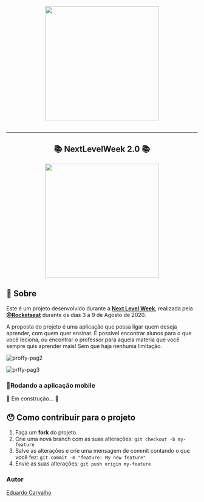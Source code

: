 
<div align="center">
    <img src="https://user-images.githubusercontent.com/60022350/89736446-d33ce680-da3f-11ea-897d-9980d977d028.png" width="300px"/>
</div>

<br />


---

<h2 align="center">
   📚 NextLevelWeek 2.0 📚
</h2>
<div align="center">
 <img src="https://user-images.githubusercontent.com/60022350/89736913-717e7b80-da43-11ea-87d9-49d59e626d9d.png" width="300px"/>
</div>

## 📖 Sobre 

Este é um projeto desenvolvido durante a **[Next Level Week](https://nextlevelweek.com/)**, realizada pela **[@Rocketseat](https://github.com/Rocketseat)** durante os dias 3 a 9 de Agosto de 2020.

A proposta do projeto é uma aplicação que possa ligar quem deseja aprender, com quem quer ensinar. 
É possível encontrar alunos para o que você leciona, ou encontrar o professor para aquela matéria que você sempre quis aprender mais! 
Sem que haja nenhuma limitação.


![proffy-pag2](https://user-images.githubusercontent.com/60022350/89736691-983bb280-da41-11ea-91b6-c56de0b262a4.png)


![prffy-pag3](https://user-images.githubusercontent.com/60022350/89736693-9c67d000-da41-11ea-8d1c-7d95a9fbf855.png)



### 📱Rodando a aplicação mobile 

🚧 Em construção... 🚧

## 😯 Como contribuir para o projeto

1. Faça um **fork** do projeto.
2. Crie uma nova branch com as suas alterações: `git checkout -b my-feature`
3. Salve as alterações e crie uma mensagem de commit contando o que você fez: `git commit -m "feature: My new feature"`
4. Envie as suas alterações: `git push origin my-feature`



### Autor


[Eduardo Carvalho](https://github.com/eduardocarvalhojunior)
